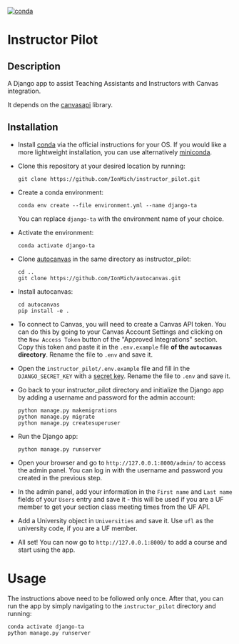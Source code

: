 [![conda](https://github.com/IonMich/instructor_pilot/actions/workflows/python-package-conda.yml/badge.svg)](https://github.com/IonMich/instructor_pilot/actions/workflows/python-package-conda.yml)

# Instructor Pilot

## Description

A Django app to assist Teaching Assistants and Instructors with Canvas integration.

It depends on the [canvasapi](https://github.com/ucfopen/canvasapi) library.

## Installation

- Install [conda](https://docs.anaconda.com/anaconda/install/windows/) via the official instructions for your OS. If you would like a more lightweight installation, you can use alternatively [miniconda](https://docs.conda.io/en/latest/miniconda.html).
- Clone this repository at your desired location by running:

   ```shell
   git clone https://github.com/IonMich/instructor_pilot.git
   ```

- Create a conda environment:

   ```shell
   conda env create --file environment.yml --name django-ta
   ```

   You can replace `django-ta` with the environment name of your choice.
- Activate the environment:

   ```shell
   conda activate django-ta
   ```

- Clone [autocanvas](https://github.com/IonMich/autocanvas) in the same directory as instructor_pilot:

   ```shell
   cd ..
   git clone https://github.com/IonMich/autocanvas.git
   ```

- Install autocanvas:

   ```shell
   cd autocanvas
   pip install -e .
   ```

- To connect to Canvas, you will need to create a Canvas API token. You can do this by going to your Canvas Account Settings and clicking on the `New Access Token` button of the "Approved Integrations" section. Copy this token and paste it in the `.env.example` file **of the `autocanvas` directory**. Rename the file to `.env` and save it.

- Open the `instructor_pilot/.env.example` file and fill in the `DJANGO_SECRET_KEY` with a [secret key](https://djecrety.ir/). Rename the file to `.env` and save it.

- Go back to your instructor_pilot directory and initialize the Django app by adding a username and password for the admin account:

   ```shell
   python manage.py makemigrations
   python manage.py migrate
   python manage.py createsuperuser
   ```

- Run the Django app:

   ```shell
   python manage.py runserver
   ```

- Open your browser and go to `http://127.0.0.1:8000/admin/` to access the admin panel. You can log in with the username and password you created in the previous step.

- In the admin panel, add your information in the `First name` and `Last name` fields of your `Users` entry and save it - this will be used if you are a UF member to get your section class meeting times from the UF API.

- Add a University object in `Universities` and save it. Use `ufl`
as the university code, if you are a UF member.

- All set! You can now go to `http://127.0.0.1:8000/` to add a course and start using the app.

# Usage

The instructions above need to be followed only once. After that, you can run the app by simply navigating to the `instructor_pilot` directory and running:

   ```shell
   conda activate django-ta
   python manage.py runserver
   ```
